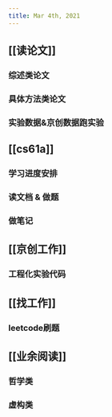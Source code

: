 ```yaml
---
title: Mar 4th, 2021
---
```


## [[读论文]]
### 综述类论文
### 具体方法类论文
### 实验数据&京创数据跑实验
## [[cs61a]]
### 学习进度安排
### 读文档 & 做题
### 做笔记
## [[京创工作]]
### 工程化实验代码
## [[找工作]]
### leetcode刷题
## [[业余阅读]]
### 哲学类
### 虚构类
##

